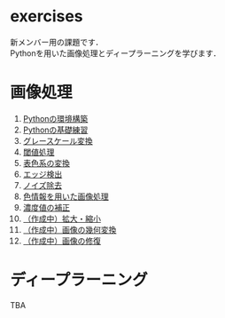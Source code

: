 # exercises

新メンバー用の課題です．  
Pythonを用いた画像処理とディープラーニングを学びます．

# 画像処理
1. [Pythonの環境構築](./image_processing/1_build_environment.md)
2. [Pythonの基礎練習](./image_processing/2_basics.md)
3. [グレースケール変換](./image_processing/3_gray.md)
4. [閾値処理](./image_processing/4_thresh.md)
5. [表色系の変換](./image_processing/5_color_system.md)
6. [エッジ検出](./image_processing/6_edge.md)
7. [ノイズ除去](./image_processing/7_noise.md)
8. [色情報を用いた画像処理](./image_processing/8_color.md)
9. [濃度値の補正](./image_processing/9_correct.md)
10. [（作成中）拡大・縮小](./image_processing/)
11. [（作成中）画像の幾何変換](./image_processing/)
12. [（作成中）画像の修復](./image_processing/)


# ディープラーニング
TBA
